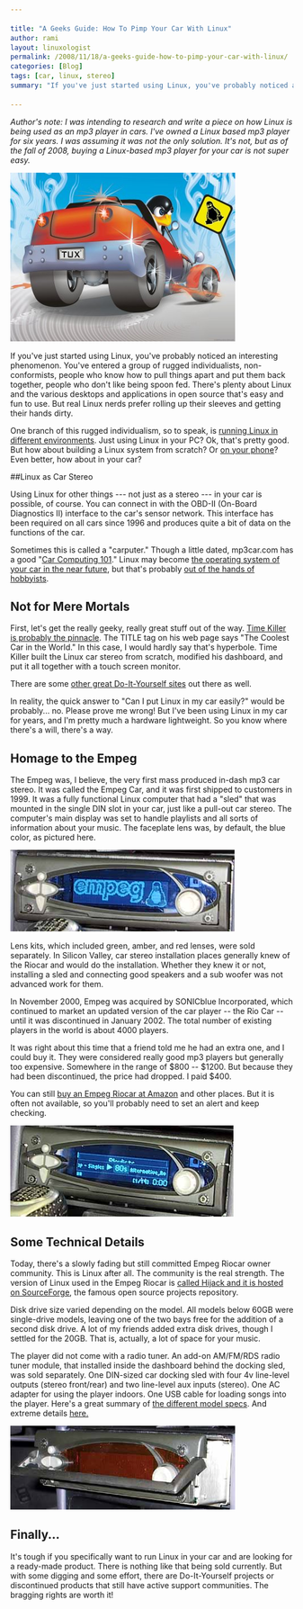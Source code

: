 ```yaml
---

title: "A Geeks Guide: How To Pimp Your Car With Linux"
author: rami
layout: linuxologist
permalink: /2008/11/18/a-geeks-guide-how-to-pimp-your-car-with-linux/
categories: [Blog]
tags: [car, linux, stereo]
summary: "If you've just started using Linux, you've probably noticed an interesting phenomenon. You've entered a group of rugged individualists, non-conformists, people who know how to pull things apart and put them back together, people who don't like being spoon fed. There's plenty about Linux and the various desktops and applications in open source that's easy and fun to use. But real Linux nerds prefer rolling up their sleeves and getting their hands dirty."

---
```


*Author's note: I was intending to research and write a piece on how Linux is being used as an mp3 player in cars. I've owned a Linux based mp3 player for six years. I was assuming it was not the only solution. It's not, but as of the fall of 2008, buying a Linux-based mp3 player for your car is not super easy.*

![State my card destination Linux](/assets/images/content/blog/state-my-car-destination-linux.jpg)

If you've just started using Linux, you've probably noticed an interesting phenomenon. You've entered a group of rugged individualists, non-conformists, people who know how to pull things apart and put them back together, people who don't like being spoon fed. There's plenty about Linux and the various desktops and applications in open source that's easy and fun to use. But real Linux nerds prefer rolling up their sleeves and getting their hands dirty.

One branch of this rugged individualism, so to speak, is [running Linux in different environments](/2008/11/07/how-linux-can-save-chickens-helps-the-environment-and-navigate-the-high-seas). Just using Linux in your PC? Ok, that's pretty good. But how about building a Linux system from scratch? Or [on your phone](/2008/09/03/openmoko-freerunner-unboxing)? Even better, how about in your car?

##Linux as Car Stereo

Using Linux for other things --- not just as a stereo --- in your car is possible, of course. You can connect in with the OBD-II (On-Board Diagnostics II) interface to the car's sensor network. This interface has been required on all cars since 1996 and produces quite a bit of data on the functions of the car.

Sometimes this is called a "carputer." Though a little dated, mp3car.com has a good "[Car Computing 101](http://www.mp3car.com/index.php/Getting-Started/Car-Computing-101.html)." Linux may become [the operating system of your car in the near future](http://www.linuxinsider.com/story/Will-Your-Next-New-Car-Have-Linux-Inside-62112.html), but that's probably [out of the hands of hobbyists](http://blog.internetnews.com/skerner/2008/05/linux-soon-to-be-in-your-car.html).

## Not for Mere Mortals

First, let's get the really geeky, really great stuff out of the way. [Time Killer is probably the pinnacle](https://www.timekiller.org/carpc/index.php). The TITLE tag on his web page says "The Coolest Car in the World." In this case, I would hardly say that's hyperbole. Time Killer built the Linux car stereo from scratch, modified his dashboard, and put it all together with a touch screen monitor.

There are some [other great Do-It-Yourself sites](http://www.google.com/search?q=car+linux+mp3+player&ie=utf-8&oe=utf-8&aq=t&rls=org.mozilla:en-US:official&client=firefox-a) out there as well.

In reality, the quick answer to "Can I put Linux in my car easily?" would be probably... no. Please prove me wrong! But I've been using Linux in my car for years, and I'm pretty much a hardware lightweight. So you know where there's a will, there's a way.

## Homage to the Empeg

The Empeg was, I believe, the very first mass produced in-dash mp3 car stereo. It was called the Empeg Car, and it was first shipped to customers in 1999\. It was a fully functional Linux computer that had a "sled" that was mounted in the single DIN slot in your car, just like a pull-out car stereo. The computer's main display was set to handle playlists and all sorts of information about your music. The faceplate lens was, by default, the blue color, as pictured here.

![Start Up Screen](/assets/images/content/blog/start-up-screen.png)

Lens kits, which included green, amber, and red lenses, were sold separately. In Silicon Valley, car stereo installation places generally knew of the Riocar and would do the installation. Whether they knew it or not, installing a sled and connecting good speakers and a sub woofer was not advanced work for them.

In November 2000, Empeg was acquired by SONICblue Incorporated, which continued to market an updated version of the car player -- the Rio Car -- until it was discontinued in January 2002\. The total number of existing players in the world is about 4000 players.

It was right about this time that a friend told me he had an extra one, and I could buy it. They were considered really good mp3 players but generally too expensive. Somewhere in the range of $800 -- $1200\. But because they had been discontinued, the price had dropped. I paid $400.

You can still [buy an Empeg Riocar at Amazon](http://www.amazon.com/Empeg-Rio-20GB-player-Mark/dp/B000BUMEE4) and other places. But it is often not available, so you'll probably need to set an alert and keep checking.


![Playlist](/assets/images/content/blog/playlists.png)

## Some Technical Details  

Today, there's a slowly fading but still committed Empeg Riocar owner community. This is Linux after all. The community is the real strength. The version of Linux used in the Empeg Riocar is [called Hijack and it is hosted on SourceForge](http://empeg-hijack.sourceforge.net/), the famous open source projects repository.

Disk drive size varied depending on the model. All models below 60GB were single-drive models, leaving one of the two bays free for the addition of a second disk drive. A lot of my friends added extra disk drives, though I settled for the 20GB. That is, actually, a lot of space for your music.

The player did not come with a radio tuner. An add-on AM/FM/RDS radio tuner module, that installed inside the dashboard behind the docking sled, was sold separately. One DIN-sized car docking sled with four 4v line-level outputs (stereo front/rear) and two line-level aux inputs (stereo). One AC adapter for using the player indoors. One USB cable for loading songs into the player. Here's a great summary of [the different model specs](http://coderage.org/empeg/). And extreme details [here.](http://www.anandtech.com/printarticle.aspx?i=1321)

![pull out](/assets/images/content/blog/pull-out.png)

## Finally...

It's tough if you specifically want to run Linux in your car and are looking for a ready-made product. There is nothing like that being sold currently. But with some digging and some effort, there are Do-It-Yourself projects or discontinued products that still have active support communities. The bragging rights are worth it!


